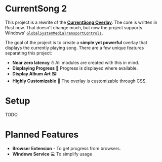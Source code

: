 # CurrentSong 2

This project is a rewrite of the [**CurrentSong Overlay**](https://github.com/Nerixyz/current-song-overlay).
The core is written in Rust now.
That doesn't change much,
but now the project supports Windows' [`GlobalSystemMediaTransportControls`](https://docs.microsoft.com/uwp/api/windows.media.control).

The goal of the project is to create a **simple yet powerful** overlay that displays the currently playing song.
There are a few unique features separating this project:

* **Near zero latency** ⏱ All modules are created with this in mind.
* **Displaying Progress** 💯 Progress is displayed where available.
* **Display Album Art** 🖼
* **Highly Customizable** 🔧 The overlay is customizable through CSS.

# Setup

TODO

# Planned Features

* **Browser Extension** - To get progress from browsers.
* **Windows Service** 💻 To simplify usage
